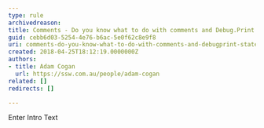 ```yaml
---
type: rule
archivedreason: 
title: Comments - Do you know what to do with comments and Debug.Print statements
guid: cebb6d03-5254-4e76-b6ac-5e0f62c8e9f8
uri: comments-do-you-know-what-to-do-with-comments-and-debugprint-statements
created: 2018-04-25T18:12:19.0000000Z
authors:
- title: Adam Cogan
  url: https://ssw.com.au/people/adam-cogan
related: []
redirects: []

---
```



Enter Intro Text
<br><excerpt class='endintro'></excerpt><br>



